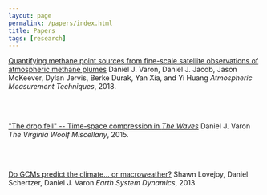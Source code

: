 ```yaml
---
layout: page
permalink: /papers/index.html
title: Papers
tags: [research]
---
```


[Quantifying methane point sources from fine-scale satellite observations of atmospheric methane plumes](https://doi.org/10.5194/amt-11-5673-2018)
Daniel J. Varon, Daniel J. Jacob, Jason McKeever, Dylan Jervis, Berke Durak, Yan Xia, and Yi Huang
<em>Atmospheric Measurement Techniques</em>, 2018. 

<br>
<br>

["The drop fell" -- Time-space compression in <em>The Waves</em>](https://virginiawoolfmiscellany.wordpress.com/virginia-woolf-miscellany-fall-2014winter-2015-issue-86/)
Daniel J. Varon
<em>The Virginia Woolf Miscellany</em>, 2015.

<br>
<br>

[Do GCMs predict the climate... or macroweather?](https://doi.org/10.5194/esd-4-439-2013)
Shawn Lovejoy, Daniel Schertzer, Daniel J. Varon
<em>Earth System Dynamics</em>, 2013.

<!-- 
| - | - |
|---|---|
| I am text to the left  | ![avatar](/images/avatar.png) |
| ![avatar](/images/avatar.png) | I am text to the right |
-->